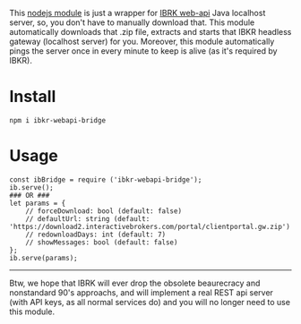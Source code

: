 This [nodejs module](https://www.npmjs.com/package/ibkr-webapi-bridge) is just a wrapper for [IBRK web-api](https://interactivebrokers.github.io/cpwebapi/) Java localhost server, so, you don't have to manually download that. This module automatically downloads that .zip file, extracts and starts that IBKR headless gateway (localhost server) for you. Moreover, this module automatically pings the server once in every minute to keep is alive (as it's required by IBKR).

# Install
`npm i ibkr-webapi-bridge`
# Usage
```
const ibBridge = require ('ibkr-webapi-bridge');
ib.serve();
### OR ###
let params = {
    // forceDownload: bool (default: false)
    // defaultUrl: string (default: 'https://download2.interactivebrokers.com/portal/clientportal.gw.zip')
    // redownloadDays: int (default: 7)
    // showMessages: bool (default: false)
};
ib.serve(params);
```
____
Btw, we hope that IBRK will ever drop the obsolete beaurecracy and nonstandard 90's approachs, and will implement a real REST api server (with API keys, as all normal services do) and you will no longer need to use this module. 

